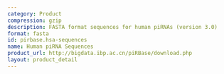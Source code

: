 ```yaml
---
category: Product
compression: gzip
description: FASTA format sequences for human piRNAs (version 3.0)
format: fasta
id: pirbase.hsa-sequences
name: Human piRNA Sequences
product_url: http://bigdata.ibp.ac.cn/piRBase/download.php
layout: product_detail
---
```

